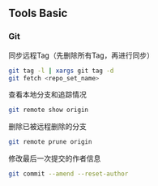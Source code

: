 ## Tools Basic

### Git

同步远程Tag（先删除所有Tag，再进行同步）

```bash
git tag -l | xargs git tag -d
git fetch <repo_set_name>
```

查看本地分支和追踪情况

```bash
git remote show origin
```

删除已被远程删除的分支

```bash
git remote prune origin
```

修改最后一次提交的作者信息

```bash
git commit --amend --reset-author
```

